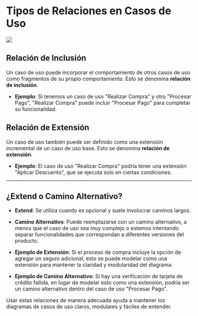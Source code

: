 
# Tipos de Relaciones en Casos de Uso

![](https://lh7-us.googleusercontent.com/docsz/AD_4nXdFfHJBrFS2vraOd7F_CtPCYb1w67Pi4uPAAIJRJI3u308Z1roiyQ4JBUwnVv_iGP0x1RxMVgHCR2m-F_gjrVXyuRC9fGfXL3dOQLB_1AxvxHMAAPsFc9LIclqxoA3fujVvLRVS3JpWipKSEQFnlHbdd7sB?key=VReuh94fGGpJZLGsXsGdUQ)

## Relación de Inclusión
Un caso de uso puede incorporar el comportamiento de otros casos de uso como fragmentos de su propio comportamiento. Esto se denomina **relación de inclusión**.

- **Ejemplo**: Si tenemos un caso de uso "Realizar Compra" y otro "Procesar Pago", "Realizar Compra" puede incluir "Procesar Pago" para completar su funcionalidad.

## Relación de Extensión
Un caso de uso también puede ser definido como una extensión incremental de un caso de uso base. Esto se denomina **relación de extensión**.

- **Ejemplo**: El caso de uso "Realizar Compra" podría tener una extensión "Aplicar Descuento", que se ejecuta solo en ciertas condiciones.



----

## ¿Extend o Camino Alternativo?

- **Extend**: Se utiliza cuando es opcional y suele involucrar caminos largos.
- **Camino Alternativo**: Puede reemplazarse con un camino alternativo, a menos que el caso de uso sea muy complejo o estemos intentando separar funcionalidades que correspondan a diferentes versiones del producto.

- **Ejemplo de Extensión**: Si el proceso de compra incluye la opción de agregar un seguro adicional, esto se puede modelar como una extensión para mantener la claridad y modularidad del diagrama.

- **Ejemplo de Camino Alternativo**: Si hay una verificación de tarjeta de crédito fallida, en lugar de modelar esto como una extensión, podría ser un camino alternativo dentro del caso de uso "Procesar Pago".

Usar estas relaciones de manera adecuada ayuda a mantener los diagramas de casos de uso claros, modulares y fáciles de entender.
